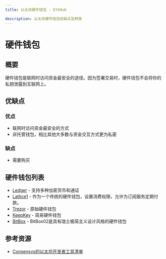 ```yaml
---
title: 以太坊硬件钱包 - EthHub

description: 以太坊硬件钱包优缺点及种类
---
```


# 硬件钱包

## 概要

硬件钱包是联网时访问资金最安全的途径。因为签署交易时，硬件钱包不会将你的私钥泄露到互联网上。

## 优缺点

### 优点

* 联网时访问资金最安全的方式
* 非托管钱包，相比其他大多数与资金交互方式更为私密

### 缺点

* 需要购买

## 硬件钱包列表

* [Ledger](https://www.ledger.com?r=22cab4d9225d) - 支持多种加密货币和通证
* [Lattice1](https://gridplus.io/lattice) - 作为一个传统的硬件钱包，设置消费权限，允许为订阅服务定期付款。
* [Trezor](https://shop.trezor.io/product/trezor-model-t?offer_id=15&aff_id=2828) - 原始硬件钱包
* [KeepKey](http://keepkey.myshopify.com?afmc=1km&utm_campaign=1km&utm_source=leaddyno&utm_medium=affiliate) - 简易硬件钱包
* [BitBox](https://shop.shiftcrypto.ch/en/products/category/hardware-wallets-1/) - BitBox02是具有瑞士极简主义设计风格的硬件钱包

## 参考资源

* [Consensys的以太坊开发者工具清单](https://github.com/ConsenSys/ethereum-developer-tools-list/blob/master/EcosystemResources.md)


